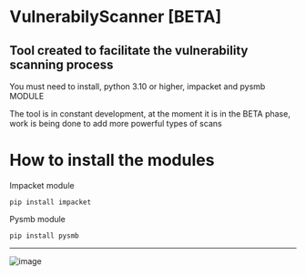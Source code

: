 # VulnerabilyScanner [BETA]

Tool created to facilitate the vulnerability scanning process
--------------------------------------------------------------

You must need to install, python 3.10 or higher, impacket and pysmb MODULE

The tool is in constant development, at the moment it is in the BETA phase, work is being done to add more powerful types of scans


# How to install the modules

Impacket module

```pip install impacket```

Pysmb module

```pip install pysmb```

----------------------------------------------------------------------------------------------------------------------------------------------------------

![image](https://github.com/Sxmpl3/VulnerabilyScanner/assets/116309678/bbaebbd0-8ab8-4aac-9487-a3254b95705f)
